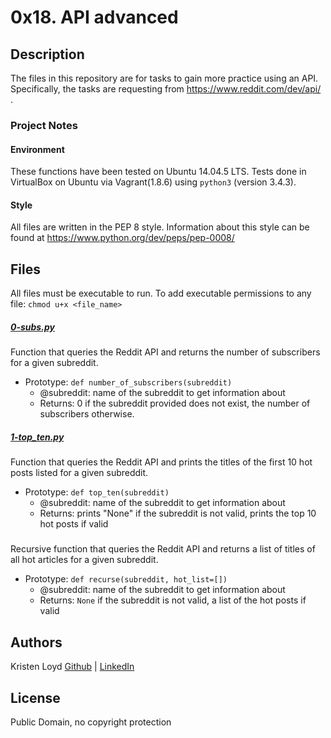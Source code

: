 # 0x18. API advanced

## Description
The files in this repository are for tasks to gain more practice using an API. Specifically, the tasks are requesting from https://www.reddit.com/dev/api/ .

### Project Notes
#### Environment
These functions have been tested on Ubuntu 14.04.5 LTS.
Tests done in VirtualBox on Ubuntu via Vagrant(1.8.6) using `python3` (version 3.4.3).

#### Style
All files are written in the PEP 8 style.
Information about this style can be found at https://www.python.org/dev/peps/pep-0008/

## Files
All files must be executable to run. To add executable permissions to any file: `chmod u+x <file_name>`

##### [0-subs.py](0-subs.py)
Function that queries the Reddit API and returns the number of subscribers for a given subreddit.
* Prototype: `def number_of_subscribers(subreddit)`
  * @subreddit: name of the subreddit to get information about
  * Returns: 0 if the subreddit provided does not exist, the number of subscribers otherwise.

##### [1-top_ten.py](1-top_ten.py)
Function that queries the Reddit API and prints the titles of the first 10 hot posts listed for a given subreddit.
* Prototype: `def top_ten(subreddit)`
  * @subreddit: name of the subreddit to get information about
  * Returns: prints "None" if the subreddit is not valid, prints the top 10 hot posts if valid

##### []()
Recursive function that queries the Reddit API and returns a list of titles of all hot articles for a given subreddit.
* Prototype: `def recurse(subreddit, hot_list=[])`
  * @subreddit: name of the subreddit to get information about
  * Returns: `None` if the subreddit is not valid, a list of the hot posts if valid


## Authors
Kristen Loyd        [Github](https://github.com/KRLoyd) |  [LinkedIn](https://www.linkedin.com/in/kristen-loyd-34984a92)

## License
Public Domain, no copyright protection